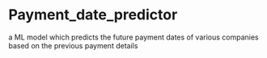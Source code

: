# Payment_date_predictor
a ML model which predicts the future payment dates of various companies based on the previous payment details
